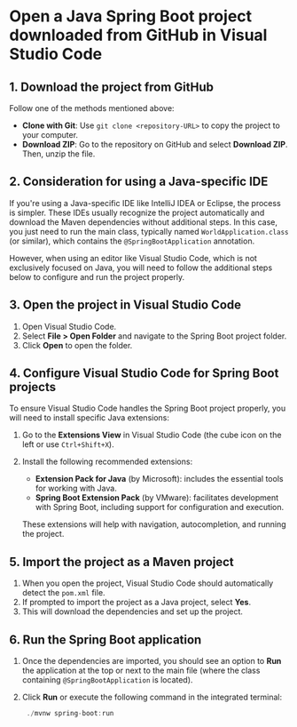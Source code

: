 # Open a Java Spring Boot project downloaded from GitHub in Visual Studio Code

## 1. Download the project from GitHub
Follow one of the methods mentioned above:
- **Clone with Git**: Use `git clone <repository-URL>` to copy the project to your computer.
- **Download ZIP**: Go to the repository on GitHub and select **Download ZIP**. Then, unzip the file.

## 2. Consideration for using a Java-specific IDE
If you're using a Java-specific IDE like IntelliJ IDEA or Eclipse, the process is simpler. These IDEs usually recognize the project automatically and download the Maven dependencies without additional steps. In this case, you just need to run the main class, typically named `WorldApplication.class` (or similar), which contains the `@SpringBootApplication` annotation.

However, when using an editor like Visual Studio Code, which is not exclusively focused on Java, you will need to follow the additional steps below to configure and run the project properly.

## 3. Open the project in Visual Studio Code
1. Open Visual Studio Code.
2. Select **File > Open Folder** and navigate to the Spring Boot project folder.
3. Click **Open** to open the folder.

## 4. Configure Visual Studio Code for Spring Boot projects
To ensure Visual Studio Code handles the Spring Boot project properly, you will need to install specific Java extensions:

1. Go to the **Extensions View** in Visual Studio Code (the cube icon on the left or use `Ctrl+Shift+X`).
2. Install the following recommended extensions:
   - **Extension Pack for Java** (by Microsoft): includes the essential tools for working with Java.
   - **Spring Boot Extension Pack** (by VMware): facilitates development with Spring Boot, including support for configuration and execution.
   
   These extensions will help with navigation, autocompletion, and running the project.

## 5. Import the project as a Maven project
1. When you open the project, Visual Studio Code should automatically detect the `pom.xml` file.
2. If prompted to import the project as a Java project, select **Yes**.
3. This will download the dependencies and set up the project.

## 6. Run the Spring Boot application
1. Once the dependencies are imported, you should see an option to **Run** the application at the top or next to the main file (where the class containing `@SpringBootApplication` is located).
2. Click **Run** or execute the following command in the integrated terminal:

   ```java
    ./mvnw spring-boot:run
    ```
